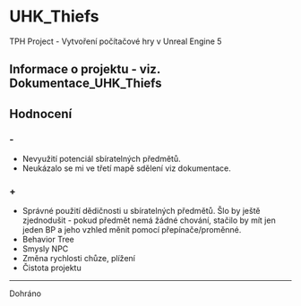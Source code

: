 # UHK_Thiefs
 TPH Project - Vytvoření počítačové hry v Unreal Engine 5
## Informace o projektu - viz. Dokumentace_UHK_Thiefs
## Hodnocení
### -
- Nevyužití potenciál sbíratelných předmětů.
- Neukázalo se mi ve třetí mapě sdělení viz dokumentace.

### + 

- Správné použití dědičnosti u sbíratelných předmětů. Šlo by ještě zjednodušit - pokud předmět nemá žádné chování, stačilo by mít jen jeden BP a jeho vzhled měnit pomocí přepínače/proměnné.
- Behavior Tree
- Smysly NPC
- Změna rychlosti chůze, plížení
- Čistota projektu

----------------

Dohráno
